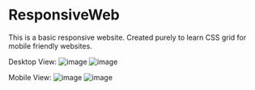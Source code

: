 # ResponsiveWeb

This is a basic responsive website. Created purely to learn CSS grid for mobile friendly websites.

Desktop View:
![image](https://user-images.githubusercontent.com/43559655/138159296-6d2709b7-85b9-4e27-9ee5-434cb2a6d108.png)
![image](https://user-images.githubusercontent.com/43559655/138159375-b1862d75-c654-43a3-83f1-8a375e095732.png)



Mobile View:
![image](https://user-images.githubusercontent.com/43559655/138159448-ce324035-212c-4c20-9f77-dc7e9dfb1786.png)
![image](https://user-images.githubusercontent.com/43559655/138159499-3389bc13-fcf9-4f0d-ba92-b653ed0e4428.png)

